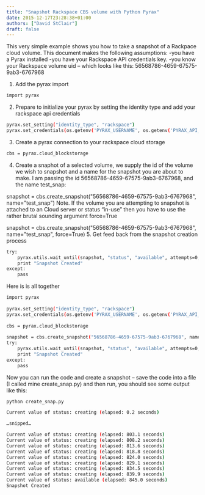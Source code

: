 ```yaml
---
title: "Snapshot Rackspace CBS volume with Python Pyrax"
date: 2015-12-17T23:28:38+01:00
authors: ["David StClair"]
draft: false
---
```

This very simple example shows you how to take a snapshot of a Rackpace cloud volume.
This document makes the following assumptions:
-you have a Pyrax installed
-you have your Rackspace API credentials key.
-you know your Rackspace volume uid – which looks like this: 56568786-4659-67575-9ab3-6767968

1. Add the pyrax import
```bash
import pyrax
```
2. Prepare to initialize your pyrax by setting the identity type and add your rackspace api credentials

```bash
pyrax.set_setting("identity_type", "rackspace")
pyrax.set_credentials(os.getenv('PYRAX_USERNAME', os.getenv('PYRAX_API_KEY')) 
```
3. Create a pyrax connection to your rackspace cloud storage
```bash
cbs = pyrax.cloud_blockstorage
```
4. Create a snaphot of a selected volume, we supply the id of the volume we wish to snapshot and a name for the snapshot you are about to make. I am passing the id 56568786-4659-67575-9ab3-6767968, and the name test_snap:


snapshot = cbs.create_snapshot("56568786-4659-67575-9ab3-6767968", name="test_snap")
Note. If the volume you are attempting to snapshot is attached to an Cloud server or status “in-use” then you have to use the rather brutal sounding argument force=True

snapshot = cbs.create_snapshot("56568786-4659-67575-9ab3-6767968", name="test_snap", force=True)
5. Get feed back from the snapshot creation process

```bash
try:
    pyrax.utils.wait_until(snapshot, "status", "available", attempts=0, verbose=True)
    print "Snapshot Created"
except:
    pass
```
Here is is all together

```bash
import pyrax
 
pyrax.set_setting("identity_type", "rackspace")
pyrax.set_credentials(os.getenv('PYRAX_USERNAME', os.getenv('PYRAX_API_KEY'))  
 
cbs = pyrax.cloud_blockstorage
 
snapshot = cbs.create_snapshot("56568786-4659-67575-9ab3-6767968", name="test_snap")
try:
    pyrax.utils.wait_until(snapshot, "status", "available", attempts=0, verbose=True)
    print "Snapshot Created"
except:
    pass
```
Now you can run the code and create a snapshot – save the code into a file (I called mine create_snap.py) and then run, you should see some output like this:
```bash
python create_snap.py

Current value of status: creating (elapsed: 0.2 seconds)

…snipped…

Current value of status: creating (elapsed: 803.1 seconds)
Current value of status: creating (elapsed: 808.2 seconds)
Current value of status: creating (elapsed: 813.6 seconds)
Current value of status: creating (elapsed: 818.8 seconds)
Current value of status: creating (elapsed: 824.0 seconds)
Current value of status: creating (elapsed: 829.1 seconds)
Current value of status: creating (elapsed: 834.5 seconds)
Current value of status: creating (elapsed: 839.9 seconds)
Current value of status: available (elapsed: 845.0 seconds)
Snapshot Created
```